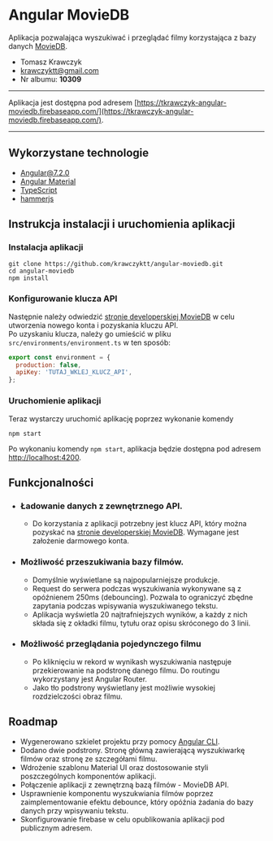 # Angular MovieDB
Aplikacja pozwalająca wyszukiwać i przeglądać filmy korzystająca z bazy danych [MovieDB](https://www.themoviedb.org/).

- Tomasz Krawczyk  
- krawczyktt@gmail.com  
- Nr albumu: **10309**  

---

Aplikacja jest dostępna pod adresem [https://tkrawczyk-angular-moviedb.firebaseapp.com/](https://tkrawczyk-angular-moviedb.firebaseapp.com/).

---

## Wykorzystane technologie
- [Angular@7.2.0](https://github.com/angular/angular)
- [Angular Material](https://github.com/angular/material2)
- [TypeScript](https://github.com/Microsoft/TypeScript)
- [hammerjs](https://github.com/hammerjs/hammer.js)

## Instrukcja instalacji i uruchomienia aplikacji

### Instalacja aplikacji
```
git clone https://github.com/krawczyktt/angular-moviedb.git
cd angular-moviedb
npm install
```
### Konfigurowanie klucza API
Następnie należy odwiedzić [stronie developerskiej MovieDB](https://developers.themoviedb.org/3/getting-started/introduction) w celu utworzenia nowego konta i pozyskania kluczu API.  
Po uzyskaniu klucza, należy go umieścić w pliku `src/environments/environment.ts` w ten sposób:
```javascript
export const environment = {
  production: false,
  apiKey: 'TUTAJ_WKLEJ_KLUCZ_API',
};
```
### Uruchomienie aplikacji
Teraz wystarczy uruchomić aplikację poprzez wykonanie komendy
```
npm start
```
Po wykonaniu komendy `npm start`, aplikacja będzie dostępna pod adresem [http://localhost:4200](http://localhost:4200).

## Funkcjonalności

- ### Ładowanie danych z zewnętrznego API.
  - Do korzystania z aplikacji potrzebny jest klucz API, który można pozyskać na [stronie developerskiej MovieDB](https://developers.themoviedb.org/3/getting-started/introduction). Wymagane jest założenie darmowego konta.
- ### Możliwość przeszukiwania bazy filmów.

  - Domyślnie wyświetlane są najpopularniejsze produkcje.
  - Request do serwera podczas wyszukiwania wykonywane są z opóźnienem 250ms (debouncing). Pozwala to ograniczyć zbędne zapytania podczas wpisywania wyszukiwanego tekstu.
  - Aplikacja wyświetla 20 najtrafniejszych wyników, a każdy z nich składa się z okładki filmu, tytułu oraz opisu skróconego do 3 linii.

- ### Możliwość przeglądania pojedynczego filmu
  - Po kliknięciu w rekord w wynikash wyszukiwania następuje przekierowanie na podstronę danego filmu. Do routingu wykorzystany jest Angular Router.
  - Jako tło podstrony wyświetlany jest możliwie wysokiej rozdzielczości obraz filmu.

## Roadmap
- Wygenerowano szkielet projektu przy pomocy [Angular CLI](https://github.com/angular/angular-cli).
- Dodano dwie podstrony. Stronę główną zawierającą wyszukiwarkę filmów oraz stronę ze szczegółami filmu.
- Wdrożenie szablonu Material UI oraz dostosowanie styli poszczególnych komponentów aplikacji.
- Połączenie aplikacji z zewnętrzną bazą filmów - MovieDB API.
- Usprawnienie komponentu wyszukwiania filmów poprzez zaimplementowanie efektu debounce, który opóźnia żadania do bazy danych przy wpisywaniu tekstu.
- Skonfigurowanie firebase w celu opublikowania aplikacji pod publicznym adresem.